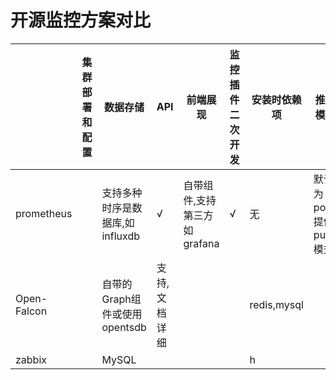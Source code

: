 # 开源监控方案对比

| | 集群部署和配置 | 数据存储 | API | 前端展现 | 监控插件二次开发 | 安装时依赖项|推送模型|
|--|--|--|--|--|--|--|--|
| prometheus | |支持多种时序是数据库,如influxdb | √| 自带组件,支持第三方如grafana| √| 无|默认为poll,提供push模式|
| Open-Falcon| | 自带的Graph组件或使用opentsdb| 支持,文档详细 | | | redis,mysql|
| zabbix | | MySQL| | | |  h